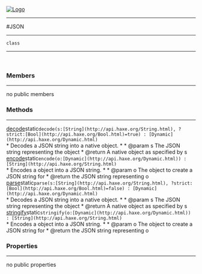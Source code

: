 
[![Logo](../../../images/logo.png)](../../../api/index.html)

---



#JSON



---

`class`
<span class="meta">

</span>


---

&nbsp;
&nbsp;

<h3>Members</h3> <hr/>no public members

<h3>Methods</h3> <hr/><span class="method apipage">
            <a name="decode"><a class="lift" href="#decode">decode</a></a><span class="inline-block static">static</span><code class="signature apipage">decode(s:<span>[String](http://api.haxe.org/String.html)</span>, ?strict:<span>[Bool](http://api.haxe.org/Bool.html)=true</span>) : [Dynamic](http://api.haxe.org/Dynamic.html)</code><br/><span class="small_desc_flat">* Decodes a JSON string into a native object.
	 * 
	 * @param s The JSON string representing the object
	 * @return A native object as specified by s</span>
        </span>
    <span class="method apipage">
            <a name="encode"><a class="lift" href="#encode">encode</a></a><span class="inline-block static">static</span><code class="signature apipage">encode(o:<span>[Dynamic](http://api.haxe.org/Dynamic.html)</span>) : [String](http://api.haxe.org/String.html)</code><br/><span class="small_desc_flat">* Encodes a object into a JSON string.
	 *
	 * @param o The object to create a JSON string for
	 * @return the JSON string representing o</span>
        </span>
    <span class="method apipage">
            <a name="parse"><a class="lift" href="#parse">parse</a></a><span class="inline-block static">static</span><code class="signature apipage">parse(s:<span>[String](http://api.haxe.org/String.html)</span>, ?strict:<span>[Bool](http://api.haxe.org/Bool.html)=false</span>) : [Dynamic](http://api.haxe.org/Dynamic.html)</code><br/><span class="small_desc_flat">* Decodes a JSON string into a native object.
	 * 
	 * @param s The JSON string representing the object
	 * @return A native object as specified by s</span>
        </span>
    <span class="method apipage">
            <a name="stringify"><a class="lift" href="#stringify">stringify</a></a><span class="inline-block static">static</span><code class="signature apipage">stringify(o:<span>[Dynamic](http://api.haxe.org/Dynamic.html)</span>) : [String](http://api.haxe.org/String.html)</code><br/><span class="small_desc_flat">* Encodes a object into a JSON string.
	 *
	 * @param o The object to create a JSON string for
	 * @return the JSON string representing o</span>
        </span>
    

<h3>Properties</h3> <hr/>no public properties

&nbsp;
&nbsp;
&nbsp;